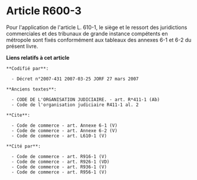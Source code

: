 # Article R600-3

Pour l'application de l'article L. 610-1, le siège et le ressort des juridictions commerciales et des tribunaux de grande
instance compétents en métropole sont fixés conformément aux tableaux des annexes 6-1 et 6-2 du présent livre.

**Liens relatifs à cet article**

	**Codifié par**:

	  - Décret n°2007-431 2007-03-25 JORF 27 mars 2007

	**Anciens textes**:

	  - CODE DE L'ORGANISATION JUDICIAIRE. - art. R*411-1 (Ab)
	  - Code de l'organisation judiciaire R411-1 al. 2

	**Cite**:

	  - Code de commerce - art. Annexe 6-1 (V)
	  - Code de commerce - art. Annexe 6-2 (V)
	  - Code de commerce - art. L610-1 (V)

	**Cité par**:

	  - Code de commerce - art. R916-1 (V)
	  - Code de commerce - art. R926-1 (VD)
	  - Code de commerce - art. R936-1 (V)
	  - Code de commerce - art. R956-1 (V)
